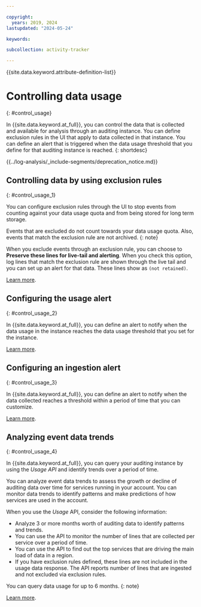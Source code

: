 ```yaml
---

copyright:
  years: 2019, 2024
lastupdated: "2024-05-24"

keywords:

subcollection: activity-tracker

---
```


{{site.data.keyword.attribute-definition-list}}


# Controlling data usage
{: #control_usage}


In {{site.data.keyword.at_full}}, you can control the data that is collected and available for analysis through an auditing instance. You can define exclusion rules in the UI that apply to data collected in that instance. You can define an alert that is triggered when the data usage threshold that you define for that auditing instance is reached.
{: shortdesc}

<!-- Common deprecation statement -->
{{../log-analysis/_include-segments/deprecation_notice.md}}

## Controlling data by using exclusion rules
{: #control_usage_1}

You can configure exclusion rules through the UI to stop events from counting against your data usage quota and from being stored for long term storage.

Events that are excluded do not count towards your data usage quota. Also, events that match the exclusion rule are not archived.
{: note}

When you exclude events through an exclusion rule, you can choose to **Preserve these lines for live-tail and alerting**. When you check this option, log lines that match the exclusion rule are shown through the live tail and you can set up an alert for that data. These lines show as `(not retained)`.

[Learn more](/docs/activity-tracker?topic=activity-tracker-exclusion_rules).



## Configuring the usage alert
{: #control_usage_2}

In {{site.data.keyword.at_full}}, you can define an alert to notify when the data usage in the instance reaches the data usage threshold that you set for the instance.

[Learn more](/docs/activity-tracker?topic=activity-tracker-control_usage_alert).


## Configuring an ingestion alert
{: #control_usage_3}

In {{site.data.keyword.at_full}}, you can define an alert to notify when the data collected reaches a threshold within a period of time that you can customize.

[Learn more](/docs/activity-tracker?topic=activity-tracker-control_usage_instance).

## Analyzing event data trends
{: #control_usage_4}

In {{site.data.keyword.at_full}}, you can query your auditing instance by using the *Usage API* and identify trends over a period of time.

You can analyze event data trends to assess the growth or decline of auditing data over time for services running in your account. You can monitor data trends to identify patterns and make predictions of how services are used in the account.

When you use the *Usage* API, consider the following information:
- Analyze 3 or more months worth of auditing data to identify patterns and trends.
- You can use the API to monitor the number of lines that are collected per service over a period of time.
- You can use the API to find out the top services that are driving the main load of data in a region.
- If you have exclusion rules defined, these lines are not included in the usage data response. The API reports number of lines that are ingested and not excluded via exclusion rules.

You can query data usage for up to 6 months.
{: note}

[Learn more](/docs/activity-tracker?topic=activity-tracker-control_usage_api).
